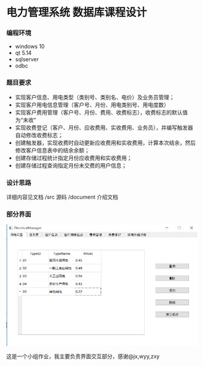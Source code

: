 # 电力管理系统 数据库课程设计



### 编程环境

- windows 10
- qt 5.14
- sqlserver
- odbc

### 题目要求

 - 实现客户信息、用电类型（类别号、类别名、电价）及业务员管理；
 - 实现客户用电信息管理（客户号、月份、用电类别号、用电度数）
 - 实现客户费用管理（客户号、月份、费用、收费标志），收费标志的默认值为“未收”
 - 实现收费登记（客户、月份、应收费用、实收费用、业务员），并编写触发器自动修改收费标志；
 - 创建触发器，实现收费时自动更新应收费用和实收费用，计算本次结余，然后修改客户信息表中的结余余额；
 - 创建存储过程统计指定月份应收费用和实收费用；
 - 创建存储过程查询指定月份未交费的用户信息；

### 设计思路

详细内容见文档
 /src  源码
 /document 介绍文档
 
### 部分界面



![image-20210209024127167](/document/image-20210209024127167.png)



这是一个小组作业，我主要负责界面交互部分，感谢@jx,wyy,zxy

